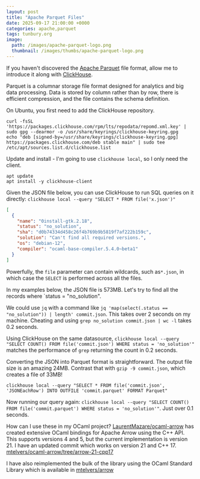 ```yaml
---
layout: post
title: "Apache Parquet Files"
date: 2025-09-17 21:00:00 +0000
categories: apache,parquet
tags: tunbury.org
image:
  path: /images/apache-parquet-logo.png
  thumbnail: /images/thumbs/apache-parquet-logo.png
---
```


If you haven't discovered the [Apache Parquet](https://parquet.apache.org) file format, allow me to introduce it along with [ClickHouse](https://clickhouse.com). 

Parquet is a columnar storage file format designed for analytics and big data processing. Data is stored by column rather than by row, there is efficient compression, and the file contains the schema definition.

On Ubuntu, you first need to add the ClickHouse repository.

```
curl -fsSL 'https://packages.clickhouse.com/rpm/lts/repodata/repomd.xml.key' | sudo gpg --dearmor -o /usr/share/keyrings/clickhouse-keyring.gpg
echo "deb [signed-by=/usr/share/keyrings/clickhouse-keyring.gpg] https://packages.clickhouse.com/deb stable main" | sudo tee /etc/apt/sources.list.d/clickhouse.list
```

Update and install - I'm going to use `clickhouse local`, so I only need the client.

```
apt update
apt install -y clickhouse-client
```

Given the JSON file below, you can use ClickHouse to run SQL queries on it directly: `clickhouse local --query "SELECT * FROM file('x.json')"`

```json
[
  {
    "name": "0install-gtk.2.18",
    "status": "no_solution",
    "sha": "d0b74334d458c26f4b769b9b5819f7af222b159c",
    "solution": "Can't find all required versions.",
    "os": "debian-12",
    "compiler": "ocaml-base-compiler.5.4.0~beta1"
  }
]
```

Powerfully, the `file` parameter can contain wildcards, such as`*.json`, in which case the `SELECT` is performed across all the files.

In my examples below, the JSON file is 573MB. Let's try to find all the records where `status = "no_solution".

We could use `jq` with a command like `jq 'map(select(.status == "no_solution")) | length' commit.json`. This takes over 2 seconds on my machine. Cheating and using `grep no_solution commit.json | wc -l` takes 0.2 seconds.

Using ClickHouse on the same datasource, `clickhouse local --query "SELECT COUNT() FROM file('commit.json') WHERE status = 'no_solution'"` matches the performance of `grep` returning the count in 0.2 seconds.

Converting the JSON into Parquet format is straightforward. The output file size is an amazing 24MB. Contrast that with `gzip -9 commit.json`, which creates a file of 33MB!

```
clickhouse local --query "SELECT * FROM file('commit.json', 'JSONEachRow') INTO OUTFILE 'commit.parquet' FORMAT Parquet"
```

Now running our query again: `clickhouse local --query "SELECT COUNT() FROM file('commit.parquet') WHERE status = 'no_solution'"`. Just over 0.1 seconds.

How can I use these in my OCaml project? [LaurentMazare/ocaml-arrow](https://github.com/LaurentMazare/ocaml-arrow) has created extensive OCaml bindings for Apache Arrow using the C++ API. This supports versions 4 and 5, but the current implementation is version 21. I have an updated commit which works on version 21 and C++ 17. [mtelvers/ocaml-arrow/tree/arrow-21-cpp17](https://github.com/mtelvers/ocaml-arrow/tree/arrow-21-cpp17)

I have also reimplemented the bulk of the library using the OCaml Standard Library which is available in [mtelvers/arrow](https://github.com/mtelvers/arrow)
